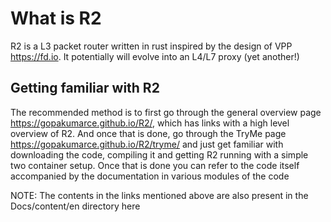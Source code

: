 # What is R2 

R2 is a L3 packet router written in rust inspired by the design of VPP <https://fd.io>. It potentially 
will evolve into an L4/L7 proxy (yet another!)

## Getting familiar with R2

The recommended method is to first go through the general overview page <https://gopakumarce.github.io/R2/>, which has links with a high level overview of R2. And once that is done, go through the TryMe page <https://gopakumarce.github.io/R2/tryme/> and just get familiar with downloading the code, compiling it and getting R2 running with a simple two container setup. Once that is done you can refer to the code itself accompanied by the documentation in various modules of the code

NOTE: The contents in the links mentioned above are also present in the Docs/content/en directory here
